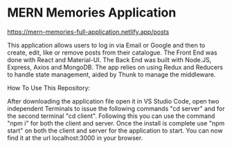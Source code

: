 # MERN Memories Application

https://mern-memories-full-application.netlify.app/posts

This application allows users to log in via Email or Google and then to create, edit, like or remove posts from their catalogue. The Front End was done with React and Material-UI. The Back End was built with Node.JS, Express, Axios and MongoDB. The app relies on using Redux and Reducers to handle state management, aided by Thunk to manage the middleware.

How To Use This Repository:

After downloading the application file open it in VS Studio Code, open two independent Terminals to issue the following commands "cd server" and for the second terminal "cd client".
Following this you can use the command "npm i" for both the client and server.
Once the install is complete use "npm start" on both the client and server for the application to start. You can now find it at the url localhost:3000 in your browser.
